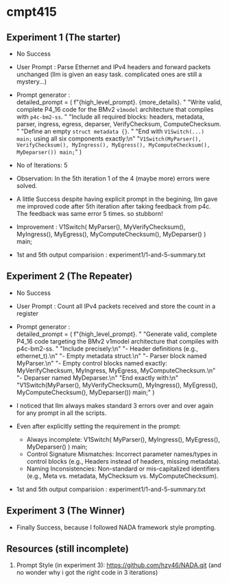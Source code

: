 # cmpt415

## Experiment 1  (The starter)
- No Success
- User Prompt : Parse Ethernet and IPv4 headers and forward packets unchanged (llm is given an easy task. complicated ones are still a mystery...)
- Prompt generator :  
                        detailed_prompt = (
                                    f"{high_level_prompt}. {more_details}. "
                                    "Write valid, complete P4_16 code for the BMv2 `v1model` architecture that compiles with `p4c-bm2-ss`. "
                                    "Include all required blocks: headers, metadata, parser, ingress, egress, deparser, VerifyChecksum, ComputeChecksum. "
                                    "Define an empty `struct metadata {}`. "
                                    "End with `V1Switch(...) main;` using all six components exactly:\n"
                                    "`V1Switch(MyParser(), VerifyChecksum(), MyIngress(), MyEgress(), MyComputeChecksum(), MyDeparser()) main;`"
                                )

- No of Iterations: 5 

- Observation: In the 5th iteration 1 of the 4 (maybe more) errors were solved.
- A little Success despite having explicit prompt in the begining, llm gave me improved code after 5th iteration after taking feedback from p4c. The feedback was  same error 5 times. so stubborn!

- Improvement : 
                V1Switch(
                    MyParser(),
                    MyVerifyChecksum(),
                    MyIngress(),
                    MyEgress(),
                    MyComputeChecksum(),
                    MyDeparser()
                ) main;

- 1st and 5th output comparision :  experiment1/1-and-5-summary.txt


## Experiment 2 (The Repeater)
- No Success
- User Prompt : Count all IPv4 packets received and store the count in a register 
- Prompt generator :  
                    detailed_prompt = (
                                f"{high_level_prompt}. "
                                "Generate valid, complete P4_16 code targeting the BMv2 v1model architecture that compiles with p4c-bm2-ss. "
                                "Include precisely:\n"
                                "- Header definitions (e.g., ethernet_t).\n"
                                "- Empty metadata struct.\n"
                                "- Parser block named MyParser.\n"
                                "- Empty control blocks named exactly: MyVerifyChecksum, MyIngress, MyEgress, MyComputeChecksum.\n"
                                "- Deparser named MyDeparser.\n"
                                "End exactly with:\n"
                                "V1Switch(MyParser(), MyVerifyChecksum(), MyIngress(), MyEgress(), MyComputeChecksum(), MyDeparser()) main;"
                    )

- I noticed that llm always makes standard 3 errors over and over again for any prompt in all the scripts.
- Even after explicitly setting the requirement in the prompt: 
    - Always incomplete: 
            V1Switch(
                MyParser(),
                MyIngress(),
                MyEgress(),
                MyDeparser()
            ) main;
    - Control Signature Mismatches: Incorrect parameter names/types in control blocks (e.g., Headers instead of headers, missing metadata).
    - Naming Inconsistencies: Non-standard or mis-capitalized identifiers (e.g., Meta vs. metadata, MyChecksum vs. MyComputeChecksum).


- 1st and 5th output comparision :  experiment1/1-and-5-summary.txt


## Experiment 3 (The Winner)

- Finally Success, because I followed NADA framework style prompting. 



## Resources (still incomplete)

1) Prompt Style (in experiment 3): https://github.com/hzy46/NADA.git  (and no wonder why i got the right code in 3 iterations)
